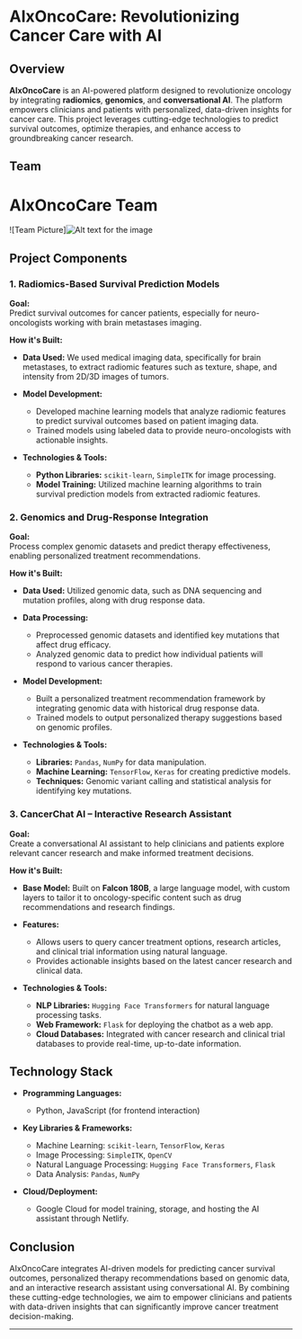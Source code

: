 # AIxOncoCare: Revolutionizing Cancer Care with AI

## Overview

**AIxOncoCare** is an AI-powered platform designed to revolutionize oncology by integrating **radiomics**, **genomics**, and **conversational AI**. The platform empowers clinicians and patients with personalized, data-driven insights for cancer care. This project leverages cutting-edge technologies to predict survival outcomes, optimize therapies, and enhance access to groundbreaking cancer research.

## Team
# AIxOncoCare Team

![Team Picture]![Alt text for the image](Hackathon/WhatsApp%20Image%202025-01-25%20at%2023.59.04_58a5bd81.jpg)




## Project Components

### 1. **Radiomics-Based Survival Prediction Models**

**Goal:**  
Predict survival outcomes for cancer patients, especially for neuro-oncologists working with brain metastases imaging.

**How it's Built:**  
- **Data Used:** We used medical imaging data, specifically for brain metastases, to extract radiomic features such as texture, shape, and intensity from 2D/3D images of tumors.
- **Model Development:**  
  - Developed machine learning models that analyze radiomic features to predict survival outcomes based on patient imaging data.
  - Trained models using labeled data to provide neuro-oncologists with actionable insights.
  
- **Technologies & Tools:**  
  - **Python Libraries:** `scikit-learn`, `SimpleITK` for image processing.
  - **Model Training:** Utilized machine learning algorithms to train survival prediction models from extracted radiomic features.

### 2. **Genomics and Drug-Response Integration**

**Goal:**  
Process complex genomic datasets and predict therapy effectiveness, enabling personalized treatment recommendations.

**How it's Built:**  
- **Data Used:** Utilized genomic data, such as DNA sequencing and mutation profiles, along with drug response data.
- **Data Processing:**  
  - Preprocessed genomic datasets and identified key mutations that affect drug efficacy.
  - Analyzed genomic data to predict how individual patients will respond to various cancer therapies.
  
- **Model Development:**  
  - Built a personalized treatment recommendation framework by integrating genomic data with historical drug response data.
  - Trained models to output personalized therapy suggestions based on genomic profiles.

- **Technologies & Tools:**  
  - **Libraries:** `Pandas`, `NumPy` for data manipulation.
  - **Machine Learning:** `TensorFlow`, `Keras` for creating predictive models.
  - **Techniques:** Genomic variant calling and statistical analysis for identifying key mutations.

### 3. **CancerChat AI – Interactive Research Assistant**

**Goal:**  
Create a conversational AI assistant to help clinicians and patients explore relevant cancer research and make informed treatment decisions.

**How it's Built:**  
- **Base Model:** Built on **Falcon 180B**, a large language model, with custom layers to tailor it to oncology-specific content such as drug recommendations and research findings.
- **Features:**  
  - Allows users to query cancer treatment options, research articles, and clinical trial information using natural language.
  - Provides actionable insights based on the latest cancer research and clinical data.
  
- **Technologies & Tools:**  
  - **NLP Libraries:** `Hugging Face Transformers` for natural language processing tasks.
  - **Web Framework:** `Flask` for deploying the chatbot as a web app.
  - **Cloud Databases:** Integrated with cancer research and clinical trial databases to provide real-time, up-to-date information.

## Technology Stack

- **Programming Languages:**  
  - Python, JavaScript (for frontend interaction)
  
- **Key Libraries & Frameworks:**  
  - Machine Learning: `scikit-learn`, `TensorFlow`, `Keras`
  - Image Processing: `SimpleITK`, `OpenCV`
  - Natural Language Processing: `Hugging Face Transformers`, `Flask`
  - Data Analysis: `Pandas`, `NumPy`

- **Cloud/Deployment:**  
  - Google Cloud for model training, storage, and hosting the AI assistant through Netlify.

## Conclusion

AIxOncoCare integrates AI-driven models for predicting cancer survival outcomes, personalized therapy recommendations based on genomic data, and an interactive research assistant using conversational AI. By combining these cutting-edge technologies, we aim to empower clinicians and patients with data-driven insights that can significantly improve cancer treatment decision-making.

---
